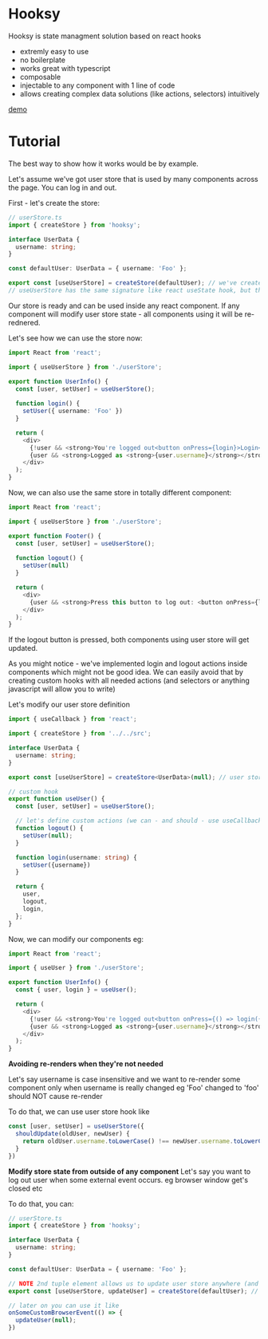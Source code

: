 # Hooksy

Hooksy is state managment solution based on react hooks

- extremly easy to use
- no boilerplate
- works great with typescript
- composable 
- injectable to any component with 1 line of code
- allows creating complex data solutions (like actions, selectors) intuitively

[demo](https://pie6k.github.io/hooksy/)

# Tutorial

The best way to show how it works would be by example.

Let's assume we've got user store that is used by many components across the page. You can log in and out.

First - let's create the store:

```ts
// userStore.ts
import { createStore } from 'hooksy';

interface UserData {
  username: string;
}

const defaultUser: UserData = { username: 'Foo' };

export const [useUserStore] = createStore(defaultUser); // we've created store with initial value.
// useUserStore has the same signature like react useState hook, but the state will be shared across all components using it
```

Our store is ready and can be used inside any react component. If any component will modify user store state - all components using it will be re-rednered.

Let's see how we can use the store now:

```ts
import React from 'react';

import { useUserStore } from './userStore';

export function UserInfo() {
  const [user, setUser] = useUserStore();
  
  function login() {
    setUser({ username: 'Foo' })
  }

  return (
    <div>
      {!user && <strong>You're logged out<button onPress={login}>Login</button></strong>}
      {user && <strong>Logged as <strong>{user.username}</strong></strong>}
    </div>
  );
}
```

Now, we can also use the same store in totally different component:

```ts
import React from 'react';

import { useUserStore } from './userStore';

export function Footer() {
  const [user, setUser] = useUserStore();
  
  function logout() {
    setUser(null)
  }

  return (
    <div>
      {user && <strong>Press this button to log out: <button onPress={logout}>Log out</button></strong>}
    </div>
  );
}
```

If the logout button is pressed, both components using user store will get updated.

As you might notice - we've implemented login and logout actions inside components which might not be good idea. We can easily avoid that by creating custom hooks with all needed actions (and selectors or anything javascript will allow you to write)

Let's modify our user store definition

```ts
import { useCallback } from 'react';

import { createStore } from '../../src';

interface UserData {
  username: string;
}

export const [useUserStore] = createStore<UserData>(null); // user store is defined the same way as before

// custom hook 
export function useUser() {
  const [user, setUser] = useUserStore();

  // let's define custom actions (we can - and should - use useCallback hooks - later on)
  function logout() {
    setUser(null);
  }

  function login(username: string) {
    setUser({username})
  }

  return {
    user,
    logout,
    login,
  };
}
```

Now, we can modify our components eg:

```ts
import React from 'react';

import { useUser } from './userStore';

export function UserInfo() {
  const { user, login } = useUser();

  return (
    <div>
      {!user && <strong>You're logged out<button onPress={() => login({ username: 'Foo' })}>Login</button></strong>}
      {user && <strong>Logged as <strong>{user.username}</strong></strong>}
    </div>
  );
}
```

__Avoiding re-renders when they're not needed__

Let's say username is case insensitive and we want to re-render some component only when username is really changed eg 'Foo' changed to 'foo' should NOT cause re-render

To do that, we can use user store hook like
```ts
const [user, setUser] = useUserStore({ 
  shouldUpdate(oldUser, newUser) {
    return oldUser.username.toLowerCase() !== newUser.username.toLowerCase()
  }
})
```

__Modify store state from outside of any component__
Let's say you want to log out user when some external event occurs. eg browser window get's closed etc

To do that, you can:

```ts
// userStore.ts
import { createStore } from 'hooksy';

interface UserData {
  username: string;
}

const defaultUser: UserData = { username: 'Foo' };

// NOTE 2nd tuple element allows us to update user store anywhere (and all components using it will get re-rendered)
export const [useUserStore, updateUser] = createStore(defaultUser); // we've created store with initial value.

// later on you can use it like
onSomeCustomBrowserEvent(() => {
  updateUser(null);
})
```
